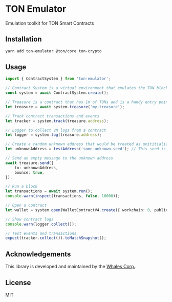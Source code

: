 # TON Emulator

Emulation toolkit for TON Smart Contracts

## Installation

```bash
yarn add ton-emulator @ton/core ton-crypto
```

## Usage

```typescript
import { ContractSystem } from 'ton-emulator';

// Contract System is a virtual environment that emulates the TON blockchain
const system = await ContractSystem.create();

// Treasure is a contract that has 1m of TONs and is a handy entry point for your smart contracts
let treasure = await system.treasure('my-treasure');

// Track contract transactions and events
let tracker = system.track(treasure.address);

// Logger to collect VM logs from a contract
let logger = system.log(treasure.address);

// Create a random unknown address that would be treated as unititialized contract
let unknownAddress = testAddress('some-unknown-seed'); // This seed is used to generate deterministic address

// Send an empty message to the unknown address
await treasure.send({
    to: unknownAddress,
    bounce: true,
});

// Run a block
let transactions = await system.run();
console.warn(inspect(transactions, false, 10000));

// Open a contract
let wallet = system.open(WalletContractV4.create({ workchain: 0, publicKey: <some-test-key> }));

// Show contract logs
console.warn(logger.collect());

// Test events and transactions
expect(tracker.collect()).toMatchSnapshot();

```

## Acknowledgements
This library is developed and maintained by the [Whales Corp.](https://tonwhales.com/).

## License

MIT